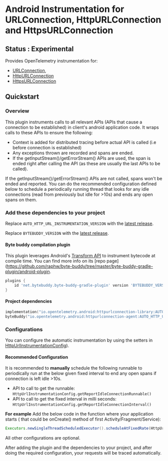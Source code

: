 # Android Instrumentation for URLConnection, HttpURLConnection and HttpsURLConnection

## Status : Experimental

Provides OpenTelemetry instrumentation for:
- [URLConnection](https://developer.android.com/reference/java/net/URLConnection),
- [HttpURLConnection](https://developer.android.com/reference/java/net/HttpURLConnection)
- [HttpsURLConnection](https://developer.android.com/reference/javax/net/ssl/HttpsURLConnection)

## Quickstart

### Overview

This plugin instruments calls to all relevant APIs (APIs that cause a connection to be established) in client's android application code. It wraps calls to these APIs to ensure the following:
- Context is added for distributed tracing before actual API is called (i.e before connection is established)
- Any exceptions thrown are recorded and spans are ended.
- If the getInputStream()/getErrorStream() APIs are used, the span is ended right after calling the API (as these are usually the last APIs to be called).

If the getInputStream()/getErrorStream() APIs are not called, spans won't be ended and reported. You can do the recommended configuration defined below to schedule a periodically running thread that looks for any idle connections (read from previously but idle for >10s) and ends any open spans on them.

### Add these dependencies to your project

Replace `AUTO_HTTP_URL_INSTRUMENTATION_VERSION` with the [latest release](https://central.sonatype.com/search?q=g%3Aio.opentelemetry.android++a%3Ahttpurlconnection-library&smo=true).

Replace `BYTEBUDDY_VERSION` with the [latest release](https://search.maven.org/search?q=g:net.bytebuddy%20AND%20a:byte-buddy).

#### Byte buddy compilation plugin

This plugin leverages Android's [Transform API](https://developer.android.com/reference/tools/gradle-api/current/com/android/build/api/variant/ScopedArtifactsOperation#toTransform(com.android.build.api.artifact.ScopedArtifact,kotlin.Function1,kotlin.Function1,kotlin.Function1)) to instrument bytecode at compile time. You can find more info on its [repo page](https://github.com/raphw/byte-buddy/tree/master/byte-buddy-gradle-plugin/android-plugin.

```groovy
plugins {
    id 'net.bytebuddy.byte-buddy-gradle-plugin' version 'BYTEBUDDY_VERSION'
}
```

#### Project dependencies

```kotlin
implementation("io.opentelemetry.android:httpurlconnection-library:AUTO_HTTP_URL_INSTRUMENTATION_VERSION")
byteBuddy("io.opentelemetry.android:httpurlconnection-agent:AUTO_HTTP_URL_INSTRUMENTATION_VERSION")
```

### Configurations
You can configure the automatic instrumentation by using the setters in [HttpUrlInstrumentationConfig](library/src/main/java/io/opentelemetry/instrumentation/library/httpurlconnection/HttpUrlInstrumentationConfig.java)).

#### Recommended Configuration
It is recommended to **manually** schedule the following runnable to periodically run at the below given fixed interval to end any open spans if connection is left idle >10s.
- API to call to get the runnable: `HttpUrlInstrumentationConfig.getReportIdleConnectionRunnable()`
- API to call to get the fixed interval in milli seconds: `HttpUrlInstrumentationConfig.getReportIdleConnectionInterval()`

**For example**
Add the below code in the function where your application starts ( that could be onCreate() method of first Activity/Fragment/Service):
```Java
Executors.newSingleThreadScheduledExecutor().scheduleAtFixedRate(HttpUrlInstrumentationConfig.getReportIdleConnectionRunnable(), 0, HttpUrlInstrumentationConfig.getReportIdleConnectionInterval(), TimeUnit.MILLISECONDS);
```

All other configurations are optional.

After adding the plugin and the dependencies to your project, and after doing the required configuration, your requests will be traced automatically.
